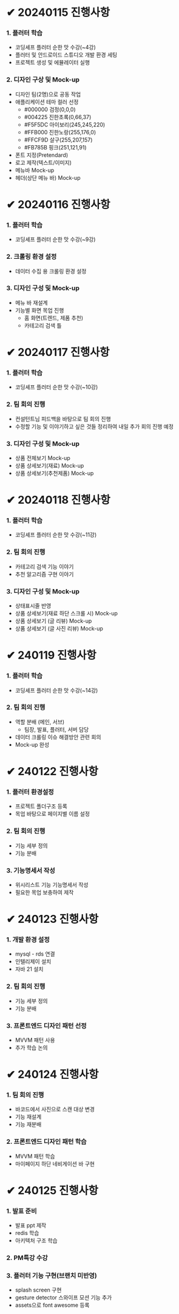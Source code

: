 # ✔ 20240115 진행사항
### 1. 플러터 학습
- 코딩셰프 플러터 순한 맛 수강(~4강)
- 플러터 및 안드로이드 스튜디오 개발 환경 세팅
- 프로젝트 생성 및 에뮬레이터 실행
### 2. 디자인 구상 및 Mock-up
- 디자인 팀(2명)으로 공동 작업
- 애플리케이션 테마 컬러 선정
    - #000000 검정(0,0,0)
    - #004225 진한초록(0,66,37)
    - #F5F5DC 아이보리(245,245,220)
    - #FFB000 진한노랑(255,176,0)
    - #FFCF9D 살구(255,207,157)
    - #FB785B 핑크(251,121,91)
- 폰트 지정(Pretendard)
- 로고 제작(텍스트/이미지)
- 메뉴바 Mock-up
- 헤더(상단 메뉴 바) Mock-up
# ✔ 20240116 진행사항
### 1. 플러터 학습
- 코딩셰프 플러터 순한 맛 수강(~9강)
### 2. 크롤링 환경 설정
- 데이터 수집 용 크롤링 환경 설정
### 3. 디자인 구성 및 Mock-up
- 메뉴 바 재설계
- 기능별 화면 목업 진행
    - 홈 화면(트렌드, 제품 추천)
    - 카테고리 검색 틀
# ✔ 20240117 진행사항
### 1. 플러터 학습
- 코딩셰프 플러터 순한 맛 수강(~10강)
### 2. 팀 회의 진행
- 컨설턴트님 피드백을 바탕으로 팀 회의 진행
- 수정할 기능 및 이야기하고 싶은 것들 정리하여 내일 추가 회의 진행 예정
### 3. 디자인 구성 및 Mock-up
- 상품 전체보기 Mock-up
- 상품 상세보기(재료) Mock-up
- 상품 상세보기(추천제품) Mock-up
# ✔ 20240118 진행사항
### 1. 플러터 학습
- 코딩셰프 플러터 순한 맛 수강(~11강)
### 2. 팀 회의 진행
- 카테고리 검색 기능 이야기
- 추천 알고리즘 구현 이야기
### 3. 디자인 구성 및 Mock-up
- 상태표시줄 반영
- 상품 상세보기(재료 하단 스크롤 시) Mock-up
- 상품 상세보기 (글 리뷰) Mock-up
- 상품 상세보기 (글 사진 리뷰)  Mock-up
# ✔ 240119 진행사항
### 1. 플러터 학습
- 코딩셰프 플러터 순한 맛 수강(~14강)
### 2. 팀 회의 진행
- 역할 분배 (메인, 서브)
    - 팀장, 발표, 플러터, 서버 담당
- 데이터 크롤링 이슈 해결방안 관련 회의
- Mock-up 완성
# ✔ 240122 진행사항
### 1. 플러터 환경설정
- 프로젝트 폴더구조 등록
- 목업 바탕으로 페이지별 이름 설정
### 2. 팀 회의 진행
- 기능 세부 정의
- 기능 분배
### 3. 기능명세서 작성
- 위시리스트 기능 기능명세서 작성
- 필요한 목업 보충하여 제작
# ✔ 240123 진행사항
### 1. 개발 환경 설정
- mysql - rds 연결
- 인텔리제이 설치
- 자바 21 설치
### 2. 팀 회의 진행
- 기능 세부 정의
- 기능 분배
### 3. 프론트엔드 디자인 패턴 선정
- MVVM 패턴 사용
- 추가 학습 논의
# ✔ 240124 진행사항
### 1. 팀 회의 진행
- 바코드에서 사진으로 스캔 대상 변경
- 기능 재설계
- 기능 재분배
### 2. 프론트엔드 디자인 패턴 학습
- MVVM 패턴 학습
- 마이페이지 하단 네비게이션 바 구현
# ✔ 240125 진행사항
### 1. 발표 준비
- 발표 ppt 제작
- redis 학습
- 아키텍처 구조 학습
### 2. PM특강 수강
### 3. 플러터 기능 구현(브랜치 미반영)
- splash screen 구현
- gesture detector 스와이프 모션 기능 추가
- assets으로 font awesome 등록
